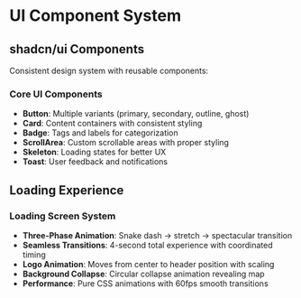 # UI Component System

## shadcn/ui Components
Consistent design system with reusable components:

### Core UI Components
- **Button**: Multiple variants (primary, secondary, outline, ghost)
- **Card**: Content containers with consistent styling
- **Badge**: Tags and labels for categorization
- **ScrollArea**: Custom scrollable areas with proper styling
- **Skeleton**: Loading states for better UX
- **Toast**: User feedback and notifications

## Loading Experience

### Loading Screen System
- **Three-Phase Animation**: Snake dash → stretch → spectacular transition
- **Seamless Transitions**: 4-second total experience with coordinated timing
- **Logo Animation**: Moves from center to header position with scaling
- **Background Collapse**: Circular collapse animation revealing map
- **Performance**: Pure CSS animations with 60fps smooth transitions 
